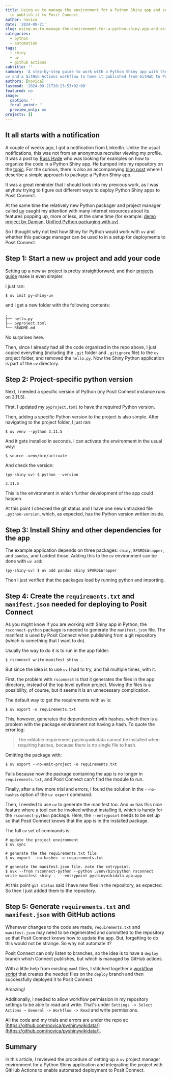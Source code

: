 ```yaml
---
title: Using uv to manage the environment for a Python Shiny app and setting up a GitHub action 
  to publish it to Posit Connect
author: novica
date: '2024-09-21'
slug: using-uv-to-manage-the-environment-for-a-python-shiny-app-and-set-up-a-workflow-to-publish-it-to-posit-connect
categories:
  - python
  - automation
tags:
  - shiny
  - uv
  - github actions
subtitle: ''
summary: 'A step-by-step guide to work with a Python Shiny app with the help of 
uv and a GitHub Actions workflow to have it published from GitHub to Posit Connect.'
authors: [novica]
lastmod: '2024-09-21T20:23:53+02:00'
featured: no
image:
  caption: ''
  focal_point: ''
  preview_only: no
projects: []
---
```


## It all starts with a notification

A couple of weeks ago, I got a notification from LinkedIn. Unlike the usual notifications, 
this was not from an anonymous recruiter viewing my profile. It was a post by 
[Russ Hyde](https://www.jumpingrivers.com/authors/russ-hyde/) who was looking for examples on
how to organize the code in a Python Shiny app. He bumped into my repository on the 
[topic](https://github.com/novica/pyshinywikidata). For the curious, there is also an accompanying
[blog post](/post/packaging-a-python-shiny-app/) where I describe a simple approach 
to package a Python Shiny app.

It was a great reminder that I should look into my previous work, as I was 
anyhow trying to figure out different ways to deploy Python Shiny apps to Posit Connect. 

At the same time the relatively new Python packager and project manager called 
[uv](https://docs.astral.sh/uv/) caught my attention with many internet resources
about its features popping up, more or less, at the same time (for example: 
[demo project by Damjan](https://github.com/gdamjan/uv-getting-started), 
[Unified Python packaging with uv](https://talkpython.fm/episodes/show/476/unified-python-packaging-with-uv)). 

So I thought why not test how Shiny for Python would
work with `uv` and whether this package manager can be used to in a setup
for deployments to Posit Connect.

## Step 1: Start a new `uv` project and add your code

Setting up a new `uv` project is pretty straightforward, and their 
[projects guide](https://docs.astral.sh/uv/guides/projects/) make is even 
simpler.

I just ran:

`$ uv init py-shiny-uv`

and I get a new folder with the following contents:

```
.
├── hello.py
├── pyproject.toml
└── README.md
```

No surprises here.

Then, since I already had all the code organized in the repo above, I just copied
everything (including the `.git` folder and `.gitignore` file) to the `uv` 
project folder, and removed the `hello.py`. Now the Shiny Python application is
part of the `uv` directory.

## Step 2: Project-specific python version

Next, I needed a specific version of Python (my Posit Connect instance runs on 3.11.5).

First, I updated my `pyproject.toml` to have the required Python version.

Then, adding a specific Python version to the project is also simple. After navigating to
the project folder, I just ran:

```
$ uv venv --python 3.11.5
```

And it gets installed in seconds. I can activate the environment in the usual way:

```
$ source .venv/bin/activate
```

And check the version:

```
(py-shiny-uv) $ python --version

3.11.5
```

This is the environment in which further development of the app could happen.

At this point I checked the git status and I have one new untracked file `.python-version`, 
which, as expected, has the Python version written inside.

## Step 3: Install Shiny and other dependencies for the app

The example application depends on three packages: `shiny`, `SPARQLWrapper`, 
and `pandas`, and I added those. Adding this to the `uv` environment can be 
done with `uv add`:

```
(py-shiny-uv) $ uv add pandas shiny SPARQLWrapper
```

Then I just verified that the packages load by running python and importing.

## Step 4: Create the `requirements.txt` and `manifest.json` needed for deploying to Posit Connect

As you might know if you are working with Shiny app in Python, the 
`rsconnect-python` package is needed to generate the `manifest.json` file. The
manifest is used by Posit Connect when publishing from a git repository
(which is something that I want to do).

Usually the way to do it is to run in the app folder:

```
$ rsconnect write-manifest shiny .
```

But since the idea is to use `uv` I had to try, and fail multiple times, with it.

First, the problem with `rsconnect` is that it generates the files in the 
app directory, instead of the top level python project. Moving the files is a 
possibility, of course, but it seems it is an unnecessary complication.

The default way to get the requirements with `uv` is:

```
$ uv export -o requirements.txt
```

This, however, generates the dependencies with hashes, which then is a problem 
with the package environment not having a hash. To quote the error log:


> The editable requirement pyshinywikidata cannot be installed when requiring hashes, because there is no single file to hash.


Omitting the package with:

```
$ uv export --no-emit-project -o requirements.txt
```

Fails because now the package containing the app is no longer in 
`requirements.txt`, and Posit Connect can't find the module to run.

Finally, after a few more trial and errors, I found the solution in the 
`--no-hashes` option of the `uv export` command.

Then, I needed to use `uv` to generate the manifest too. And `uv` has this nice 
feature where a tool can be invoked without installing it, which is handy for 
the `rsconnect-python` package. Here, the `--entrypoint` needs to be set up so 
that Posit Connect knows that the app is in the installed package.

The full `uv` set of commands is:

```
# update the project environment
$ uv sync 

# generate the the requirements.txt file
$ uv export --no-hashes -o requirements.txt 

# generate the manifest.json file. note the entrypoint.
$ uvx --from rsconnect-python --python .venv/bin/python rsconnect write-manifest shiny .  --entrypoint pyshinywikidata.app:app 
```

At this point `git status` said I have new files in the repository, as expected.
So then I just added them to the repository.

## Step 5: Generate `requirements.txt` and `manifest.json` with GitHub actions

Whenever changes to the code are made, `requirements.txt` and `manifest.json` 
may need to be regenerated and committed to the repository so that 
Posit Connect knows how to update the app. But, forgetting to do this would not 
be strange. So why not automate it?

Posit Connect can only listen to branches, so the idea is to have a `deploy` 
branch which Connect publishes, but which is managed by GitHub actions.

With a little help from existing `yaml` files, I stitched together a 
[workflow script](https://github.com/novica/pyshinywikidata/blob/main/.github/workflows/update-requirements.yaml) 
that creates the needed files on the `deploy` branch and then successfully deployed it 
to Posit Connect.

Amazing!

Additionally, I needed to allow workflow permission in my repository settings 
to be able to read and write. That's under 
`Settings -> Select Actions → General -> Workflow -> Read` and write permissions.

All the code and my trials and errors are under the repo at: 
[https://github.com/novica/pyshinywikidata/](https://github.com/novica/pyshinywikidata/).

## Summary 
In this article, I reviewed the procedure of setting up a `uv` project manager
environment for a Python Shiny application and integrating the project with 
GitHub Actions to enable automated deployment to Posit Connect. 
